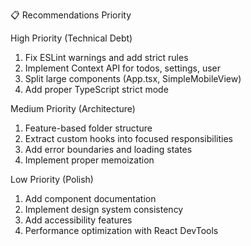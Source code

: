 📋 Recommendations Priority

  High Priority (Technical Debt)

  1. Fix ESLint warnings and add strict rules
  2. Implement Context API for todos, settings, user
  3. Split large components (App.tsx, SimpleMobileView)
  4. Add proper TypeScript strict mode

  Medium Priority (Architecture)

  1. Feature-based folder structure
  2. Extract custom hooks into focused responsibilities
  3. Add error boundaries and loading states
  4. Implement proper memoization

  Low Priority (Polish)

  1. Add component documentation
  2. Implement design system consistency
  3. Add accessibility features
  4. Performance optimization with React DevTools